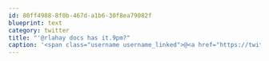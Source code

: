 ```yaml
---
id: 80ff4988-8f0b-467d-a1b6-30f8ea79082f
blueprint: text
category: twitter
title: "'@rlahay docs has it.9pm?"
caption: '<span class="username username_linked">@<a href="https://twitter.com/rlahay" title="Ryan Lahay">rlahay</a></span> docs has it.9pm?'
---
```

